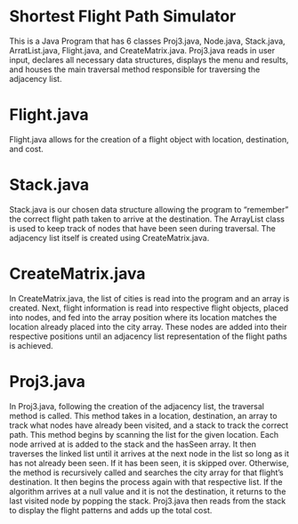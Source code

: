 # Shortest Flight Path Simulator
This is a Java Program that has 6 classes Proj3.java, Node.java, Stack.java, ArratList.java, Flight.java, and CreateMatrix.java. Proj3.java reads in user input, declares all necessary data structures, displays the menu and results, and houses the main traversal method responsible for traversing the adjacency list. 

# Flight.java
Flight.java allows for the creation of a flight object with location, destination, and cost. 

# Stack.java
Stack.java is our chosen data structure allowing the program to “remember” the correct flight path taken to arrive at the destination. The ArrayList class is used to keep track of nodes that have been seen during traversal. The adjacency list itself is created using CreateMatrix.java.

# CreateMatrix.java
In CreateMatrix.java, the list of cities is read into the program and an array is created. Next, flight information is read into respective flight objects, placed into nodes, and fed into the array position where its location matches the location already placed into the city array. These nodes are added into their respective positions until an adjacency list representation of the flight paths is achieved. 

# Proj3.java
In Proj3.java, following the creation of the adjacency list, the traversal method is called. This method takes in a location, destination, an array to track what nodes have already been visited, and a stack to track the correct path. This method begins by scanning the list for the given location. Each node arrived at is added to the stack and the hasSeen array. It then traverses the linked list until it arrives at the next node in the list so long as it has not already been seen. If it has been seen, it is skipped over. Otherwise, the method is recursively called and searches the city array for that flight’s destination. It then begins the process again with that respective list. If the algorithm arrives at a null value and it is not the destination, it returns to the last visited node by popping the stack. Proj3.java then reads from the stack to display the flight patterns and adds up the total cost.
